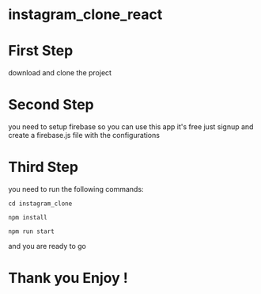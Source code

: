 # instagram_clone_react

# First Step

download and clone the project

# Second Step

you need to setup firebase so you can use this app
it's free just signup and create a firebase.js file 
with the configurations

# Third Step

you need to run the following commands:

    cd instagram_clone

    npm install

    npm run start

and you are ready to go

# Thank you Enjoy !
